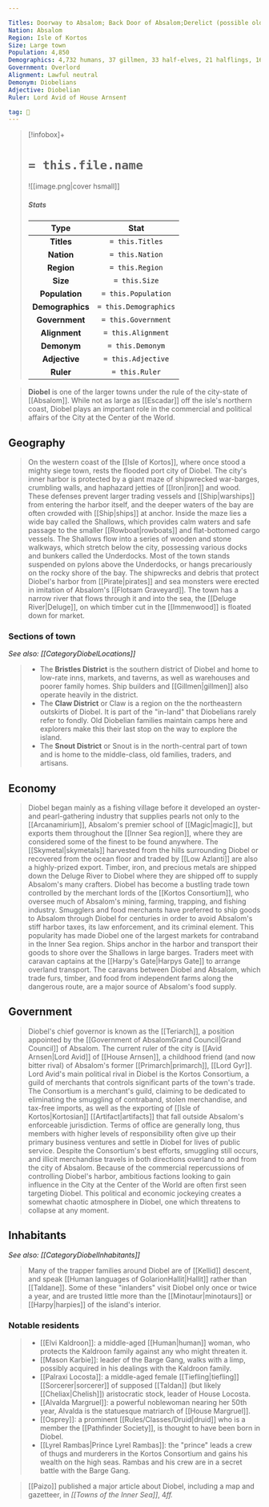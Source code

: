 ```yaml
---

Titles: Doorway to Absalom; Back Door of Absalom;Derelict (possible older name)
Nation: Absalom
Region: Isle of Kortos
Size: Large town
Population: 4,850
Demographics: 4,732 humans, 37 gillmen, 33 half-elves, 21 halflings, 16 elves, 8 dwarves, 12 other
Government: Overlord
Alignment: Lawful neutral
Demonym: Diobelians
Adjective: Diobelian
Ruler: Lord Avid of House Arnsen†

tag: 🌃
---
```


> [!infobox]+
> #  `= this.file.name`
> ![[image.png|cover hsmall]]
> ##### Stats
> Type | Stat |
> :---:|:---:|
> **Titles** | `= this.Titles` |
> **Nation** | `= this.Nation` |
> **Region** | `= this.Region` |
> **Size** | `= this.Size` |
> **Population** | `= this.Population` |
> **Demographics** | `= this.Demographics` |
> **Government** | `= this.Government` |
> **Alignment** | `= this.Alignment` |
> **Demonym** | `= this.Demonym` |
> **Adjective** | `= this.Adjective` |
> **Ruler** | `= this.Ruler` |



> **Diobel** is one of the larger towns under the rule of the city-state of [[Absalom]]. While not as large as [[Escadar]] off the isle's northern coast, Diobel plays an important role in the commercial and political affairs of the City at the Center of the World.



## Geography

> On the western coast of the [[Isle of Kortos]], where once stood a mighty siege town, rests the flooded port city of Diobel. The city's inner harbor is protected by a giant maze of shipwrecked war-barges, crumbling walls, and haphazard jetties of [[Iron|iron]] and wood. These defenses prevent larger trading vessels and [[Ship|warships]] from entering the harbor itself, and the deeper waters of the bay are often crowded with [[Ship|ships]] at anchor. Inside the maze lies a wide bay called the Shallows, which provides calm waters and safe passage to the smaller [[Rowboat|rowboats]] and flat-bottomed cargo vessels.  The Shallows flow into a series of wooden and stone walkways, which stretch below the city, possessing various docks and bunkers called the Underdocks. Most of the town stands suspended on pylons above the Underdocks, or hangs precariously on the rocky shore of the bay. The shipwrecks and debris that protect Diobel's harbor from [[Pirate|pirates]] and sea monsters were erected in imitation of Absalom's [[Flotsam Graveyard]].
> The town has a narrow river that flows through it and into the sea, the [[Deluge River|Deluge]], on which timber cut in the [[Immenwood]] is floated down for market.


### Sections of town

*See also: [[CategoryDiobelLocations]]*
> - The **Bristles District** is the southern district of Diobel and home to low-rate inns, markets, and taverns, as well as warehouses and poorer family homes. Ship builders and [[Gillmen|gillmen]] also operate heavily in the district.
> - The **Claw District** or Claw is a region on the the northeastern outskirts of Diobel. It is part of the "in-land" that Diobelians rarely refer to fondly. Old Diobelian families maintain camps here and explorers make this their last stop on the way to explore the island.
> - The **Snout District** or Snout is in the north-central part of town and is home to the middle-class, old families, traders, and artisans.

## Economy

> Diobel began mainly as a fishing village before it developed an oyster- and pearl-gathering industry that supplies pearls not only to the [[Arcanamirium]], Absalom's premier school of [[Magic|magic]], but exports them throughout the [[Inner Sea region]], where they are considered some of the finest to be found anywhere. The [[Skymetal|skymetals]] harvested from the hills surrounding Diobel or recovered from the ocean floor and traded by [[Low Azlanti]] are also a highly-prized export. Timber, iron, and precious metals are shipped down the Deluge River to Diobel where they are shipped off to supply Absalom's many crafters.
> Diobel has become a bustling trade town controlled by the merchant lords of the [[Kortos Consortium]], who oversee much of Absalom's mining, farming, trapping, and fishing industry. Smugglers and food merchants have preferred to ship goods to Absalom through Diobel for centuries in order to avoid Absalom's stiff harbor taxes, its law enforcement, and its criminal element. This popularity has made Diobel one of the largest markets for contraband in the Inner Sea region.
> Ships anchor in the harbor and transport their goods to shore over the Shallows in large barges. Traders meet with caravan captains at the [[Harpy's Gate|Harpys Gate]] to arrange overland transport. The caravans between Diobel and Absalom, which trade furs, timber, and food from independent farms along the dangerous route, are a major source of Absalom's food supply.


## Government

> Diobel's chief governor is known as the [[Teriarch]], a position appointed by the [[Government of AbsalomGrand Council|Grand Council]] of Absalom. The current ruler of the city is [[Avid Arnsen|Lord Avid]] of [[House Arnsen]], a childhood friend (and now bitter rival) of Absalom's former [[Primarch|primarch]], [[Lord Gyr]].
> Lord Avid's main political rival in Diobel is the Kortos Consortium, a guild of merchants that controls significant parts of the town's trade. The Consortium is a merchant's guild, claiming to be dedicated to eliminating the smuggling of contraband, stolen merchandise, and tax-free imports, as well as the exporting of [[Isle of Kortos|Kortosian]] [[Artifact|artifacts]] that fall outside Absalom's enforceable jurisdiction. Terms of office are generally long, thus members with higher levels of responsibility often give up their primary business ventures and settle in Diobel for lives of public service. Despite the Consortium's best efforts, smuggling still occurs, and illicit merchandise travels in both directions overland to and from the city of Absalom. Because of the commercial repercussions of controlling Diobel's harbor, ambitious factions looking to gain influence in the City at the Center of the World are often first seen targeting Diobel. This political and economic jockeying creates a somewhat chaotic atmosphere in Diobel, one which threatens to collapse at any moment.


## Inhabitants

*See also: [[CategoryDiobelInhabitants]]*
> Many of the trapper families around Diobel are of [[Kellid]] descent, and speak [[Human languages of GolarionHallit|Hallit]] rather than [[Taldane]]. Some of these "inlanders" visit Diobel only once or twice a year, and are trusted little more than the [[Minotaur|minotaurs]] or [[Harpy|harpies]] of the island's interior.


### Notable residents

> - [[Elvi Kaldroon]]: a middle-aged [[Human|human]] woman, who protects the Kaldroon family against any who might threaten it.
> - [[Mason Karbie]]: leader of the Barge Gang, walks with a limp, possibly acquired in his dealings with the Kaldroon family.
> - [[Palraxi Locosta]]: a middle-aged female [[Tiefling|tiefling]] [[Sorcerer|sorcerer]] of supposed [[Taldan]] (but likely [[Cheliax|Chelish]]) aristocratic stock, leader of House Locosta.
> - [[Alvalda Margruel]]: a powerful noblewoman nearing her 50th year, Alvalda is the statuesque matriarch of [[House Margruel]].
> - [[Osprey]]: a prominent [[Rules/Classes/Druid|druid]] who is a member the [[Pathfinder Society]], is thought to have been born in Diobel.
> - [[Lyrel Rambas|Prince Lyrel Rambas]]: the "prince" leads a crew of thugs and murderers in the Kortos Consortium and gains his wealth on the high seas. Rambas and his crew are in a secret battle with the Barge Gang.

> [[Paizo]] published a major article about Diobel, including a map and gazetteer, in *[[Towns of the Inner Sea]]*, 4*ff.*








